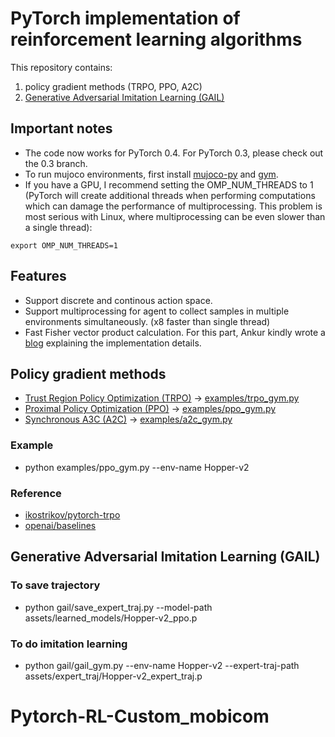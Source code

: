 # PyTorch implementation of reinforcement learning algorithms
This repository contains:
1. policy gradient methods (TRPO, PPO, A2C)
2. [Generative Adversarial Imitation Learning (GAIL)](https://arxiv.org/pdf/1606.03476.pdf)

## Important notes
- The code now works for PyTorch 0.4. For PyTorch 0.3, please check out the 0.3 branch.
- To run mujoco environments, first install [mujoco-py](https://github.com/openai/mujoco-py) and [gym](https://github.com/openai/gym).
- If you have a GPU, I recommend setting the OMP_NUM_THREADS to 1 (PyTorch will create additional threads when performing computations which can damage the performance of multiprocessing. This problem is most serious with Linux, where multiprocessing can be even slower than a single thread):
```
export OMP_NUM_THREADS=1
```

## Features
* Support discrete and continous action space.
* Support multiprocessing for agent to collect samples in multiple environments simultaneously. (x8 faster than single thread)
* Fast Fisher vector product calculation. For this part, Ankur kindly wrote a [blog](http://www.telesens.co/2018/06/09/efficiently-computing-the-fisher-vector-product-in-trpo/) explaining the implementation details.
## Policy gradient methods
* [Trust Region Policy Optimization (TRPO)](https://arxiv.org/pdf/1502.05477.pdf) -> [examples/trpo_gym.py](https://github.com/Khrylx/PyTorch-RL/blob/master/examples/trpo_gym.py)
* [Proximal Policy Optimization (PPO)](https://arxiv.org/pdf/1707.06347.pdf) -> [examples/ppo_gym.py](https://github.com/Khrylx/PyTorch-RL/blob/master/examples/ppo_gym.py)
* [Synchronous A3C (A2C)](https://arxiv.org/pdf/1602.01783.pdf) -> [examples/a2c_gym.py](https://github.com/Khrylx/PyTorch-RL/blob/master/examples/a2c_gym.py)

### Example
* python examples/ppo_gym.py --env-name Hopper-v2

### Reference
* [ikostrikov/pytorch-trpo](https://github.com/ikostrikov/pytorch-trpo)
* [openai/baselines](https://github.com/openai/baselines)


## Generative Adversarial Imitation Learning (GAIL)
### To save trajectory
* python gail/save_expert_traj.py --model-path assets/learned_models/Hopper-v2_ppo.p
### To do imitation learning
* python gail/gail_gym.py --env-name Hopper-v2 --expert-traj-path assets/expert_traj/Hopper-v2_expert_traj.p
# Pytorch-RL-Custom_mobicom
